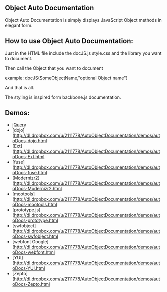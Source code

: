Object Auto Documentation 
-----
Object Auto Documentation is simply displays JavaScript Object methods in elegant form.


How to use Object Auto Documentation:
---------------------

Just in the HTML file include the docJS.js style.css and the library you want to document.

Then call the Object that you want to document 

example: docJS(SomeObjectName,"optional Object name")

And that is all. 

The styling is inspired form backbone.js documentation.

Demos:
---------------------
 * [jQuery](http://dl.dropbox.com/u/2111778/AutoObjectDocumentation/demos/autoDocs-jQuery.html)
 * [dojo](http://dl.dropbox.com/u/2111778/AutoObjectDocumentation/demos/autoDocs-dojo.html
 * [Ext](http://dl.dropbox.com/u/2111778/AutoObjectDocumentation/demos/autoDocs-Ext.html
 * [fuse](http://dl.dropbox.com/u/2111778/AutoObjectDocumentation/demos/autoDocs-fuse.html
 * [Modernizr2](http://dl.dropbox.com/u/2111778/AutoObjectDocumentation/demos/autoDocs-Modernizr2.html
 * [mootools](http://dl.dropbox.com/u/2111778/AutoObjectDocumentation/demos/autoDocs-mootools.html
 * [prototype.js](http://dl.dropbox.com/u/2111778/AutoObjectDocumentation/demos/autoDocs-prototype.html
 * [swfobject](http://dl.dropbox.com/u/2111778/AutoObjectDocumentation/demos/autoDocs-swfobject.html
 * [webfont Google](http://dl.dropbox.com/u/2111778/AutoObjectDocumentation/demos/autoDocs-webfont.html
 * [YUI](http://dl.dropbox.com/u/2111778/AutoObjectDocumentation/demos/autoDocs-YUI.html
 * [Zepto](http://dl.dropbox.com/u/2111778/AutoObjectDocumentation/demos/autoDocs-Zepto.html
